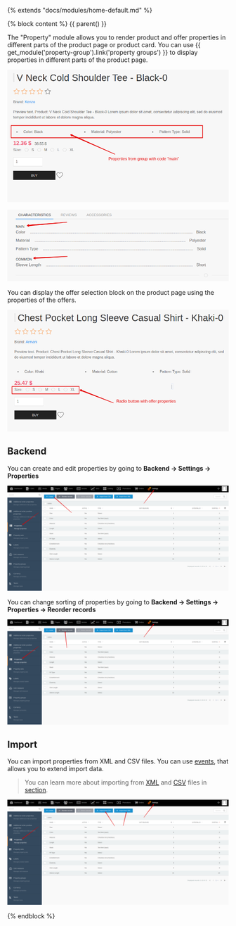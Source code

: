 {% extends "docs/modules/home-default.md" %}

{% block content %}
{{ parent() }}

The "Property" module allows you to render product and offer properties in different parts of the product page or product card.
You can use {{ get_module('property-group').link('property groups') }} to display properties in different parts of the product page.

![](./../../assets/images/fronend-property-group-2.png)

![](./../../assets/images/fronend-property-group-1.png)

You can display the offer selection block on the product page using the properties of the offers.

![](./../../assets/images/fronend-property-1.png)

## Backend

You can create and edit properties by going to **Backend -> Settings -> Properties**

![](./../../assets/images/backend-property-1.png)

You can change sorting of properties by going to **Backend -> Settings -> Properties -> Reorder records**

![](./../../assets/images/backend-property-2.png)

## Import

You can import properties from XML and CSV files.
You can use [events](modules/property/event/event#event-list-property), that allows you to extend import data.
 
> You can learn more about importing from [XML](import/import-from-xml/home.md#import-from-xml) and [CSV](import/import-from-csv/home.md#import-from-csv) files in [section](import/import-from-xml/home.md#import-from-xml).

![](./../../assets/images/backend-property-3.png)

{% endblock %}
